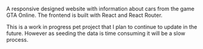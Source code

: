 A responsive designed website with information about cars from the game GTA Online. The frontend is built with React and React Router.

This is a work in progress pet project that I plan to continue to update in the future. However as seeding the data is time consuming it will be a slow process.
